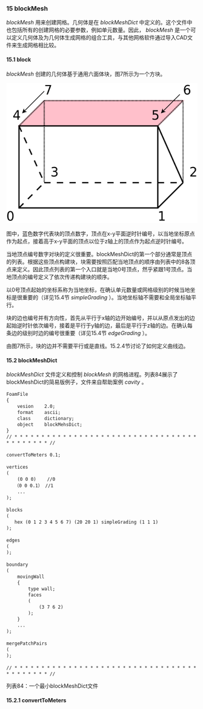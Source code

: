 ### 15 blockMesh

_blockMesh_ 用来创建网格。几何体是在 _blockMeshDict_ 中定义的。这个文件中也包括所有的创建网格的必要参数，例如单元数量。因此， _blockMesh_ 是一个可以定义几何体及为几何体生成网格的组合工具，与其他网格软件通过导入CAD文件来生成网格相比较。

#### 15.1 block

_blockMesh_ 创建的几何体基于通用六面体块，图7所示为一个方块。

![通用块](images/6.PNG)

图中，蓝色数字代表块的顶点数字，顶点在x-y平面逆时针编号，以当地坐标原点作为起点，接着高于x-y平面的顶点以位于z轴上的顶点作为起点逆时针编号。

当地顶点编号数字对块的定义很重要。blockMeshDict的第一个部分通常是顶点的列表。根据这些顶点构建块，块需要按照匹配当地顶点的顺序由列表中的8各顶点来定义。因此顶点列表的第一个入口就是当地0号顶点，然乎紧跟1号顶点。当地顶点的编号定义了依次传递构建块的顺序。

以0号顶点起始的坐标系称为当地坐标，在确认单元数量或网格级别的时候当地坐标是很重要的（详见15.4节 _simpleGrading_ ）。当地坐标轴不需要和全局坐标轴平行。

块的边也编号并有方向性，首先从平行于x轴的边开始编号，并以从原点发出的边起始逆时针依次编号，接着是平行于y轴的边，最后是平行于z轴的边。在确认每条边的级别时边的编号很重要（详见15.4节 _edgeGrading_ ）。

由图7所示，块的边并不需要平行或是直线。15.2.4节讨论了如何定义曲线边。

#### 15.2 blockMeshDict

 _blockMeshDict_ 文件定义和控制 _blockMesh_ 的网格进程。列表84展示了blockMeshDict的简易版例子，文件来自帮助案例 _cavity_ 。


```
FoamFile
{
    vesion    2.0;
    format    ascii;
    class     dictionary;
    object    blockMehsDict;
}
// * * * * * * * * * * * * * * * * * * * * * * * * * * * * * * * * * * * * * * * * * * //

convertToMeters 0.1;

vertices
(
    (0 0 0)    //0
   （0 0 0.1） //1
    ...
);

blocks
(
   hex (0 1 2 3 4 5 6 7) (20 20 1) simpleGrading (1 1 1)
);

edges
(
);

boundary
(
    movingWall
    {
        type wall;
        faces
        (
            (3 7 6 2)
        );
    }
    ...
);

mergePatchPairs
(
);

// * * * * * * * * * * * * * * * * * * * * * * * * * * * * * * * * * * * * * * * * * * //
```
列表84：一个最小blockMeshDict文件


#### 15.2.1 convertToMeters

